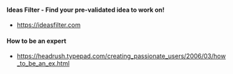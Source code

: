 
#### Ideas Filter - Find your pre-validated idea to work on!

- https://ideasfilter.com

#### How to be an expert

- https://headrush.typepad.com/creating_passionate_users/2006/03/how_to_be_an_ex.html
